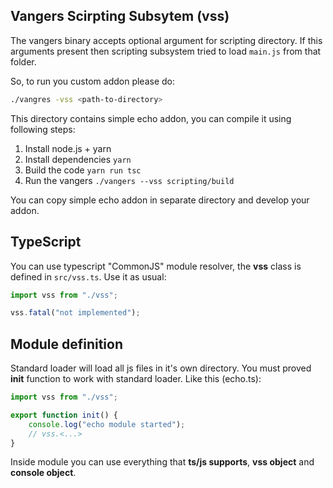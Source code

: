 ## Vangers Scirpting Subsytem (vss)

The vangers binary accepts optional argument for scripting directory. If this arguments present then scripting subsystem
tried to load `main.js` from that folder.

So, to run you custom addon please do:

```bash
./vangres -vss <path-to-directory>
```

This directory contains simple echo addon, you can compile it using following steps:

1. Install node.js + yarn
2. Install dependencies `yarn`
3. Build the code `yarn run tsc`
4. Run the vangers `./vangers --vss scripting/build`

You can copy simple echo addon in separate directory and develop your addon.

## TypeScript

You can use typescript "CommonJS" module resolver, the **vss** class is defined in `src/vss.ts`.
Use it as usual:


```ts
import vss from "./vss";

vss.fatal("not implemented");
```

## Module definition

Standard loader will load all js files in it's own directory. You must proved **init** function to work
with standard loader. Like this (echo.ts):

```ts
import vss from "./vss";

export function init() {
    console.log("echo module started");
    // vss.<...>
}
```

Inside module you can use everything that **ts/js supports**, **vss object** and **console object**.
